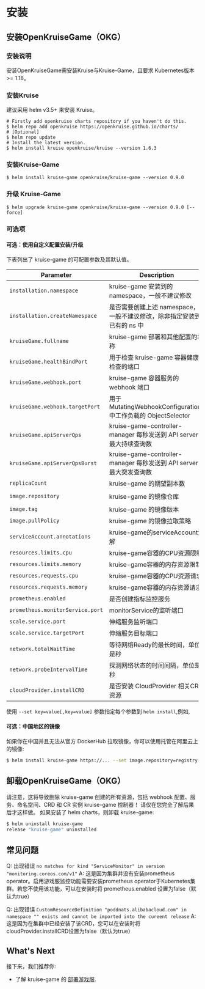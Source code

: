# 安装

## 安装OpenKruiseGame（OKG）

### 安装说明

安装OpenKruiseGame需安装Kruise与Kruise-Game，且要求 Kubernetes版本 >= 1.18。

### 安装Kruise

建议采用 helm v3.5+ 来安装 Kruise。

```shell
# Firstly add openkruise charts repository if you haven't do this.
$ helm repo add openkruise https://openkruise.github.io/charts/
# [Optional]
$ helm repo update
# Install the latest version.
$ helm install kruise openkruise/kruise --version 1.6.3
```

### 安装Kruise-Game

```shell
$ helm install kruise-game openkruise/kruise-game --version 0.9.0
```

### 升级 Kruise-Game

```shell
$ helm upgrade kruise-game openkruise/kruise-game --version 0.9.0 [--force]
```

### 可选项

#### 可选：使用自定义配置安装/升级

下表列出了 kruise-game 的可配置参数及其默认值。

| Parameter                        | Description                                             | Default                          |
|----------------------------------|---------------------------------------------------------|----------------------------------|
| `installation.namespace`         | kruise-game 安装到的 namespace，一般不建议修改                      | `kruise-game-system`             |
| `installation.createNamespace`   | 是否需要创建上述 namespace，一般不建议修改，除非指定安装到已有的 ns 中              | `true`                           |
| `kruiseGame.fullname`            | kruise-game 部署和其他配置的名称                                  | `kruise-game-controller-manager` |
| `kruiseGame.healthBindPort`      | 用于检查 kruise-game 容器健康检查的端口                              | `8082`                           |
| `kruiseGame.webhook.port`        | kruise-game 容器服务的 webhook 端口                            | `443`                            |
| `kruiseGame.webhook.targetPort`  | 用于 MutatingWebhookConfigurations 中工作负载的 ObjectSelector  | `9876`                           |
| `kruiseGame.apiServerQps`        | kruise-game-controller-manager 每秒发送到 API server的最大持续查询数 | `5`                              |
| `kruiseGame.apiServerQpsBurst`   | kruise-game-controller-manager 每秒发送到 API server的最大突发查询数 | `10`                             |
| `replicaCount`                   | kruise-game 的期望副本数                                      | `1`                              |
| `image.repository`               | kruise-game 的镜像仓库                                       | `openkruise/kruise-game-manager` |
| `image.tag`                      | kruise-game 的镜像版本                                       | `v0.9.0`                         |
| `image.pullPolicy`               | kruise-game 的镜像拉取策略                                     | `Always`                         |
| `serviceAccount.annotations`     | kruise-game的serviceAccount注解                            | ` `                              |
| `resources.limits.cpu`           | kruise-game容器的CPU资源限制                                   | `500m`                           |
| `resources.limits.memory`        | kruise-game容器的内存资源限制                                    | `1Gi`                            |
| `resources.requests.cpu`         | kruise-game容器的CPU资源请求                                   | `10m`                            |
| `resources.requests.memory`      | kruise-game容器的内存资源请求                                    | `64Mi`                           |
| `prometheus.enabled`             | 是否创建指标监控服务                                              | `true`                           |
| `prometheus.monitorService.port` | monitorService的监听端口                                     | `8080`                           |
| `scale.service.port`             | 伸缩服务监听端口                                                | `6000`                           |
| `scale.service.targetPort`       | 伸缩服务目标端口                                                | `6000`                           |
| `network.totalWaitTime`          | 等待网络Ready的最长时间，单位是秒                                     | `60`                             |
| `network.probeIntervalTime`      | 探测网络状态的时间间隔，单位是秒                                        | `5`                              |
| `cloudProvider.installCRD`       | 是否安装 CloudProvider 相关CRD资源                              | `true`                           |

使用 `--set key=value[,key=value]` 参数指定每个参数到 `helm install`,例如,

#### 可选：中国地区的镜像

如果你在中国并且无法从官方 DockerHub 拉取镜像，你可以使用托管在阿里云上的镜像:

```bash
$ helm install kruise-game https://... --set image.repository=registry-cn-hangzhou.ack.aliyuncs.com/acs/kruise-game-manager
```

## 卸载OpenKruiseGame（OKG）

请注意，这将导致删除 kruise-game 创建的所有资源，包括 webhook 配置、服务、命名空间、CRD 和 CR 实例 kruise-game 控制器！
请仅在您完全了解后果后才这样做。
如果安装了 helm charts，则卸载 kruise-game:

```bash
$ helm uninstall kruise-game
release "kruise-game" uninstalled
```

## 常见问题

Q: 出现错误 `no matches for kind "ServiceMonitor" in version "monitoring.coreos.com/v1"`
A: 这是因为集群并没有安装prometheus operator。启用游戏服监控功能需要安装prometheus operator于Kubernetes集群。若您不使用该功能，可以在安装时将 prometheus.enabled 设置为false（默认为true）

Q: 出现错误 `CustomResourceDefinition "poddnats.alibabacloud.com" in namespace "" exists and cannot be imported into the cureent release`
A: 这是因为在集群中已经安装了该CRD，您可以在安装时将cloudProvider.installCRD设置为false（默认为true）

## What's Next
接下来，我们推荐你:
- 了解 kruise-game 的 [部署游戏服](user-manuals/deploy-gameservers.md).
